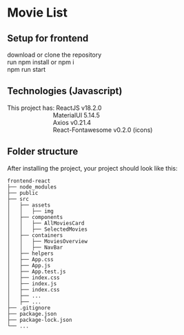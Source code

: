 # Movie List

## Setup for frontend
download or clone the repository\
run npm install or npm i\
npm run start

## Technologies (Javascript)
This project has:  ReactJS v18.2.0\
&nbsp; &nbsp;&nbsp; &nbsp; &nbsp; &nbsp; &nbsp; &nbsp; &nbsp; &nbsp; &nbsp; &nbsp; &nbsp; &nbsp; MaterialUI 5.14.5\
&nbsp; &nbsp;&nbsp; &nbsp; &nbsp; &nbsp; &nbsp; &nbsp; &nbsp; &nbsp; &nbsp; &nbsp; &nbsp; &nbsp; Axios v0.21.4\
&nbsp; &nbsp;&nbsp; &nbsp; &nbsp; &nbsp; &nbsp; &nbsp; &nbsp; &nbsp; &nbsp; &nbsp; &nbsp; &nbsp; React-Fontawesome v0.2.0 (icons)

## Folder structure
After installing the project, your project should look like this:
```tree
frontend-react
├── node_modules
├── public
├── src
│   ├── assets
│   │   ├── img
│   ├── components
│   │   ├── AllMoviesCard
│   │   ├── SelectedMovies
│   ├── containers
│   │   ├── MoviesOverview
│   │   ├── NavBar
│   ├── helpers
│   ├── App.css
│   ├── App.js
│   ├── App.test.js
│   ├── index.css
│   ├── index.js
│   ├── index.css
│   ├── ...
│   ├── ...
├── .gitignore
├── package.json
├── package-lock.json 
└── ...
```

